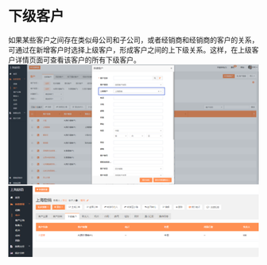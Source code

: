 # 下级客户

如果某些客户之间存在类似母公司和子公司，或者经销商和经销商的客户的关系，可通过在新增客户时选择上级客户，形成客户之间的上下级关系。这样，在上级客户详情页面可查看该客户的所有下级客户。![](/assets/lix上级客户.png)![](/assets/lix下级客户4.png)

